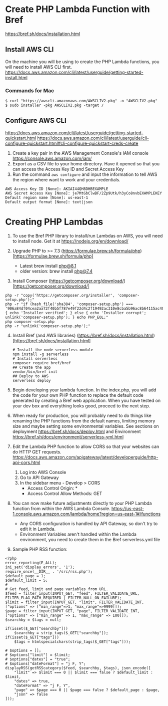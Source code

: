 # Create PHP Lambda Function with Bref
https://bref.sh/docs/installation.html

## Install AWS CLI
On the machine you will be using to create the PHP Lambda functions, you will need to install AWS CLI first.  
https://docs.aws.amazon.com/cli/latest/userguide/getting-started-install.html

### Commands for Mac
```
$ curl "https://awscli.amazonaws.com/AWSCLIV2.pkg" -o "AWSCLIV2.pkg"
$ sudo installer -pkg AWSCLIV2.pkg -target /
```

## Configure AWS CLI
https://docs.aws.amazon.com/cli/latest/userguide/getting-started-quickstart.html
https://docs.aws.amazon.com/cli/latest/userguide/cli-configure-quickstart.html#cli-configure-quickstart-creds-create

1. Create a key pair in the AWS Management Console's IAM console https://console.aws.amazon.com/iam/
2. Export as a CSV file to your home directory. Have it opened so that you can access the Access Key ID and  Secret Access Key
3. Run the command ```aws configure``` and input the information to tell AWS the region where want to work and your credentials.
```
AWS Access Key ID [None]: AKIAI44QH8DHBEXAMPLE
AWS Secret Access Key [None]: je7MtGbClwBF/2Zp9Utk/h3yCo8nvbEXAMPLEKEY
Default region name [None]: us-east-1
Default output format [None]: text|json
```

# Creating PHP Lambdas
1. To use the Bref PHP library to install/run Lambdas on AWS, you will need to install node. Get it at https://nodejs.org/en/download/
2. Upgrade PHP to >= 7.3
   (https://formulae.brew.sh/formula/php)[https://formulae.brew.sh/formula/php]
   * Latest brew install php@8.1
   * older version: brew install php@7.4
   
3. Install Composer
   (https://getcomposer.org/download/)[https://getcomposer.org/download/]

```
php -r "copy('https://getcomposer.org/installer', 'composer-setup.php');"
php -r "if (hash_file('sha384', 'composer-setup.php') === '906a84df04cea2aa72f40b5f787e49f22d4c2f19492ac310e8cba5b96ac8b64115ac402c8cd292b8a03482574915d1a8') { echo 'Installer verified'; } else { echo 'Installer corrupt'; unlink('composer-setup.php'); } echo PHP_EOL;"
php composer-setup.php
php -r "unlink('composer-setup.php');"
```

4. Install Bref (and AWS libraries)
   (https://bref.sh/docs/installation.html)[https://bref.sh/docs/installation.html]
   ```
   # Install the node serverless module
   npm install -g serverless
   # Install serverless
   composer require bref/bref
   ## Create the app
   vendor/bin/bref init
   ## Deploy to AWS
   serverless deploy
   ```
5. Begin developing your lambda function.  In the index.php, you will add the code for your own PHP function to replace the default code generated by creating a Bref web application.  When you have tested on your dev box and everything looks good, proceed to the next step.
6. When ready for production, you will probably need to do things like renaming the PHP functions from the default names, limiting memory size and maybe setting some environmental variables.  See sections on deployment https://bref.sh/docs/deploy.html and Environment https://bref.sh/docs/environment/serverless-yml.html
7. Edit the Lambda PHP function to allow CORS so that your websites can do HTTP GET requests.
   https://docs.aws.amazon.com/apigateway/latest/developerguide/http-api-cors.html
   1. Log into AWS Console
   2. Go to API Gateway
   3. In the sidebar menu - Develop > CORS
      * Access Control Origin: *
      * Access Control Allow Methods: GET
8. You can now make future adjustments directly to your PHP Lambda function from within the AWS Lambda Console.
https://us-east-1.console.aws.amazon.com/lambda/home?region=us-east-1#/functions
   * Any CORS configuration is handled by API Gateway, so don't try to edit it in Lambda.
   * Environment Variables aren't handled within the Lambda environment, you need to create them in the Bref serverless.yml file

9. Sample PHP RSS function:
```
<?php
error_reporting(E_ALL);
ini_set('display_errors', '1');
require_once(__DIR__ . '/src/rss.php');
$default_page = 1;
$default_limit = 5;
#
# Get feed, limit and page variables from URL.
$feed = filter_input(INPUT_GET, "feed", FILTER_VALIDATE_URL, FILTER_FLAG_PATH_REQUIRED | FILTER_NULL_ON_FAILURE);
$limit = filter_input(INPUT_GET, "limit", FILTER_VALIDATE_INT, ["options" => ["min_range"=>1, "max_range"=>9999]]);
$page = filter_input(INPUT_GET, "page", FILTER_VALIDATE_INT, ["options" => ["min_range" => 1, "max_range" => 100]]);
$searchby = $tags = null;

if(isset($_GET["searchby"]))
	$searchby = strip_tags($_GET["searchby"]);
if(isset($_GET["tags"]))
	$tags = htmlspecialchars(strip_tags($_GET["tags"]));
	
# $options = [];
# $options["limit"] = $limit;
# $options["dates"] = "true";
# $options["dateFormat"] = "j F, Y";
displayRSS(getRSScategory($feed, $searchby, $tags), json_encode([
	"limit" => $limit === 0 || $limit === false ? $default_limit : $limit,
	"dates" => true,
	"dateFormat" => "j F, Y",
	"page" => $page === 0 || $page === false ? $default_page : $page,
	"json" => false
]));
```